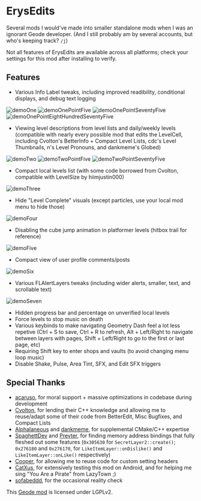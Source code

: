 # ErysEdits
Several mods I would've made into smaller standalone mods when I was an ignorant Geode developer. (And I still probably am by several accounts, but who's keeping track? `/j`)

Not all features of ErysEdits are available across all platforms; check your settings for this mod after installing to verify.

## Features
- Various Info Label tweaks, including improved readibility, conditional displays, and debug text logging

![demoOne](https://github.com/RayDeeUx/ErysEdits/blob/main/resources/demoOne.png)
![demoOnePointFive](https://github.com/RayDeeUx/ErysEdits/blob/main/resources/demoOnePointFive.png)
![demoOnePointSeventyFive](https://github.com/RayDeeUx/ErysEdits/blob/main/resources/demoOnePointSeventyFive.png)
![demoOnePointEightHundredSeventyFive](https://github.com/RayDeeUx/ErysEdits/blob/main/resources/demoOnePointEightHundredSeventyFive.png)

- Viewing level descriptions from level lists and daily/weekly levels (compatible with nearly every possible mod that edits the LevelCell, including Cvolton's BetterInfo + Compact Level Lists, cdc's Level Thumbnails, n's Level Pronouns, and dankmeme's Globed)

![demoTwo](https://github.com/RayDeeUx/ErysEdits/blob/main/resources/demoTwo.png)
![demoTwoPointFive](https://github.com/RayDeeUx/ErysEdits/blob/main/resources/demoTwoPointFive.png)
![demoTwoPointSeventyFive](https://github.com/RayDeeUx/ErysEdits/blob/main/resources/demoTwoPointSeventyFive.png)

- Compact local levels list (with some code borrowed from Cvolton, compatible with LevelSize by hiimjustin000)

![demoThree](https://github.com/RayDeeUx/ErysEdits/blob/main/resources/demoThree.png)

- Hide "Level Complete" visuals (except particles, use your local mod menu to hide those)

![demoFour](https://github.com/RayDeeUx/ErysEdits/blob/main/resources/demoFour.png)

- Disabling the cube jump animation in platformer levels (hitbox trail for reference)

![demoFive](https://github.com/RayDeeUx/ErysEdits/blob/main/resources/demoFive.png)

- Compact view of user profile comments/posts

![demoSix](https://github.com/RayDeeUx/ErysEdits/blob/main/resources/demoSix.png)

- Various FLAlertLayers tweaks (including wider alerts, smaller, text, and scrollable text)

![demoSeven](https://github.com/RayDeeUx/ErysEdits/blob/main/resources/demoSeven.png)

- Hidden progress bar and percentage on unverified local levels
- Force levels to stop music on death
- Various keybinds to make navigating Geometry Dash feel a lot less repetive (Ctrl + S to save, Ctrl + R to refresh, Alt + Left/Right to navigate between layers with pages, Shift + Left/Right to go to the first or last page, etc)
- Requiring Shift key to enter shops and vaults (to avoid changing menu loop music)
- Disable Shake, Pulse, Area Tint, SFX, and Edit SFX triggers

## Special Thanks
- [acaruso](https://gdbrowser.com/u/25012294), for moral support + massive optimizations in codebase during development
- [Cvolton](https://gdbrowser.com/u/761691), for lending their C++ knowledge and allowing me to reuse/adapt some of their code from BetterEdit, Misc Bugfixes, and Compact Lists
- [Alphalaneous](https://gdbrowser.com/u/1139015) and [dankmeme](https://gdbrowser.com/u/9735891), for supplemental CMake/C++ expertise
- [SpaghettDev](https://gdbrowser.com/u/7670168) and [Prevter](https://gdbrowser.com/u/7696536), for finding memory address bindings that fully fleshed out some features (`0x305630` for `SecretLayer2::create()`;  `0x276180` and `0x276170`, for `LikeItemLayer::onDislike()` and `LikeItemLayer::onLike()` respectively)
- [Cooper](https://gdbrowser.com/u/21207551), for allowing me to reuse code for custom setting headers
- [CatXus](https://gdbrowser.com/u/14467409), for extensively testing this mod on Android, and for helping me sing "You Are a Pirate" from LazyTown ;)
- [sofabeddd](https://gdbrowser.com/u/7976112), for the occasional reality check

This [Geode mod](https://geode-sdk.org) is licensed under LGPLv2.